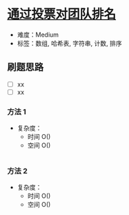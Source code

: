 # [通过投票对团队排名](https://leetcode-cn.com/problems/rank-teams-by-votes/)

- 难度：Medium
- 标签：数组, 哈希表, 字符串, 计数, 排序

## 刷题思路

- [ ] xx
- [ ] xx

### 方法 1

- 复杂度：
    - 时间 O()
    - 空间 O()

``` js

```

### 方法 2

- 复杂度：
    - 时间 O()
    - 空间 O()

``` js

```
